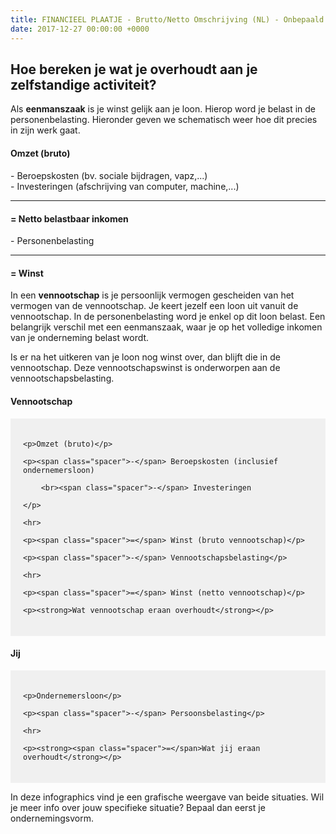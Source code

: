 ```yaml
---
title: FINANCIEEL PLAATJE - Brutto/Netto Omschrijving (NL) - Onbepaald
date: 2017-12-27 00:00:00 +0000
---
```

## Hoe bereken je wat je overhoudt aan je zelfstandige activiteit?

Als **eenmanszaak** is je winst gelijk aan je loon. Hierop word je belast in de personenbelasting. Hieronder geven we schematisch weer hoe dit precies in zijn werk gaat.

<div class="box-body"> <div class="sum center" style="margin-top:20px;"> <h4>Omzet (bruto)</h4> <p>- Beroepskosten (bv. sociale bijdragen, vapz,...) <br>- Investeringen (afschrijving van computer, machine,...) <br></p> <hr> <h4>= Netto belastbaar inkomen</h4> <p>- Personenbelasting</p> <hr> <h4>= Winst</h4> </div> </div>

In een **vennootschap** is je persoonlijk vermogen gescheiden van het vermogen van de vennootschap. Je keert jezelf een loon uit vanuit de vennootschap. In de personenbelasting word je enkel op dit loon belast. Een belangrijk verschil met een eenmanszaak, waar je op het volledige inkomen van je onderneming belast wordt.

Is er na het uitkeren van je loon nog winst over, dan blijft die in de vennootschap. Deze vennootschapswinst is onderworpen aan de vennootschapsbelasting.

<h4>Vennootschap</h4>

<style> .netto-box{position:relative;padding:20px;margin-left:40px;margin:0 auto;background-color:#F0F0F0;} .netto-box p,h1,h3{margin-left:20px;} .netto-box .spacer{position:absolute;left:20px;} </style>

<div class="netto-box">

    <p>Omzet (bruto)</p>
    
    <p><span class="spacer">-</span> Beroepskosten (inclusief ondernemersloon)
    
    	<br><span class="spacer">-</span> Investeringen
    
    </p>
    
    <hr>
    
    <p><span class="spacer">=</span> Winst (bruto vennootschap)</p>
    
    <p><span class="spacer">-</span> Vennootschapsbelasting</p>
    
    <hr>
    
    <p><span class="spacer">=</span> Winst (netto vennootschap)</p>
    
    <p><strong>Wat vennootschap eraan overhoudt</strong></p>

</div> <h4>Jij</h4>

<div class="netto-box">

    <p>Ondernemersloon</p>
    
    <p><span class="spacer">-</span> Persoonsbelasting</p>
    
    <hr>
    
    <p><strong><span class="spacer">=</span>Wat jij eraan overhoudt</strong></p>

</div>

In deze infographics vind je een grafische weergave van beide situaties. Wil je meer info over jouw specifieke situatie? Bepaal dan eerst je ondernemingsvorm.